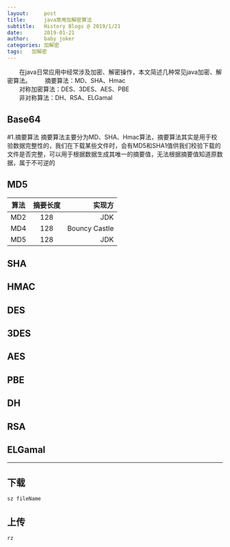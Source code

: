 ```yaml
---
layout:     post
title:      java常用加解密算法
subtitle:   History Blogs @ 2019/1/21
date:       2019-01-21
author:     baby joker
categories:	加解密
tags:	加解密
---
```

　　在java日常应用中经常涉及加密、解密操作，本文简述几种常见java加密、解密算法。
　　摘要算法：MD、SHA、Hmac  
　　对称加密算法：DES、3DES、AES、PBE  
　　非对称算法：DH、RSA、ELGamal  







## Base64





#1.摘要算法
摘要算法主要分为MD、SHA、Hmac算法，摘要算法其实是用于校验数据完整性的，我们在下载某些文件时，会有MD5和SHA1值供我们校验下载的文件是否完整，可以用于根据数据生成其唯一的摘要值，无法根据摘要值知道原数据，属于不可逆的

## MD5

| 算法       |	摘要长度      | 实现方 |
| ---------- |:-------------:| -----:|
| MD2     	 | 128			 | 	 JDK |
| MD4     	 | 128    		 |Bouncy Castle|
| MD5 		 | 128    		 |   JDK |




## SHA





## HMAC





## DES




## 3DES



## AES




## PBE


##  DH

## RSA




## ELGamal





---
## 下载 ##
``` java
sz fileName
```
## 上传
``` java
rz
```
